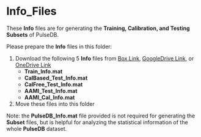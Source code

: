 # Info_Files

These **Info** files are for generating the **Training, Calibration, and Testing Subsets** of PulseDB.

Please prepare the **Info** files in this folder:

1. Download the following 5 **Info** files from [Box Link](https://rutgers.box.com/s/b0q4v7kiqwbw3o9mczey9o615sjo2qsp), [GoogleDrive Link](https://drive.google.com/drive/folders/1-0IAdIHT9AXpQ8I1Z-xS5PqB3Yeo-bNY?usp=sharing), or [OneDrive Link](https://rutgersconnect-my.sharepoint.com/:f:/g/personal/ww329_soe_rutgers_edu/EpdTCcDihmBIrQpYAuCbV7sBgFX7H-NovUu0hSWNDWRcDQ?e=jbm1jN)
   * **Train_Info.mat**
   * **CalBased_Test_Info.mat**
   * **CalFree_Test_Info.mat**
   * **AAMI_Test_Info.mat**
   * **AAMI_Cal_Info.mat**
2. Move these files into this folder

Note: the **PulseDB_Info.mat** file provided is not required for generating the **Subset** files, but is helpful for analyzing the statistical information of the whole **PulseDB** dataset. 
